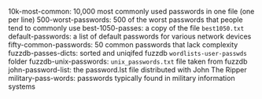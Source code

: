 10k-most-common: 10,000 most commonly used passwords in one file (one per line)
500-worst-passwords: 500 of the worst passwords that people tend to commonly use
best-1050-passes: a copy of the file `best1050.txt`
default-passwords: a list of default passwords for various network devices
fifty-common-passwords: 50 common passwords that lack complexity
fuzzdb-passes-dicts: sorted and uniqifed fuzzdb `wordlists-user-passwds` folder
fuzzdb-unix-passwords: `unix_passwords.txt` file taken from fuzzdb
john-password-list: the password.lst file distributed with John The Ripper
military-pass-words: passwords typically found in military information systems

